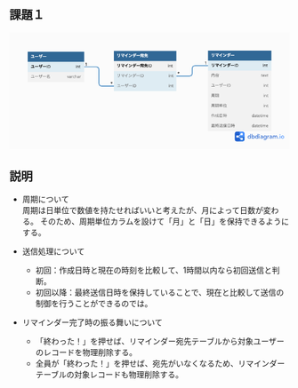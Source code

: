 ## 課題１

![](./db-modeling-4.png)

## 説明

- 周期について<br>
  周期は日単位で数値を持たせればいいと考えたが、月によって日数が変わる。
  そのため、周期単位カラムを設けて「月」と「日」を保持できるようにする。

- 送信処理について<br>
  - 初回：作成日時と現在の時刻を比較して、1時間以内なら初回送信と判断。
  - 初回以降：最終送信日時を保持していることで、現在と比較して送信の制御を行うことができるのでは。

- リマインダー完了時の振る舞いについて<br>
  - 「終わった！」を押せば、リマインダー宛先テーブルから対象ユーザーのレコードを物理削除する。
  - 全員が「終わった！」を押せば、宛先がいなくなるため、リマインダーテーブルの対象レコードも物理削除する。